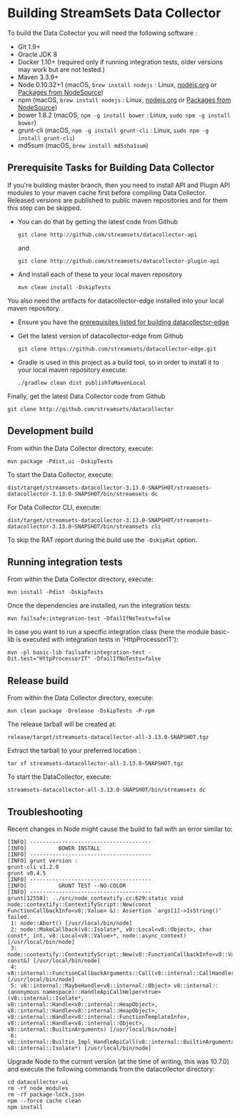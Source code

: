 <!---
  Licensed under the Apache License, Version 2.0 (the "License");
  you may not use this file except in compliance with the License.
  You may obtain a copy of the License at

    http://www.apache.org/licenses/LICENSE-2.0

  Unless required by applicable law or agreed to in writing, software
  distributed under the License is distributed on an "AS IS" BASIS,
  WITHOUT WARRANTIES OR CONDITIONS OF ANY KIND, either express or implied.
  See the License for the specific language governing permissions and
  limitations under the License. See accompanying LICENSE file.
--->

# Building StreamSets Data Collector

To build the Data Collector you will need the following software :

- Git 1.9+
- Oracle JDK 8
- Docker 1.10+    (required only if running integration tests, older versions may work but are not tested.)
- Maven 3.3.9+
- Node 0.10.32+1  (macOS, `brew install nodejs`       : Linux, [nodejs.org](https://nodejs.org) or [Packages from NodeSource](https://github.com/nodesource/distributions))
 - npm            (macOS, `brew install nodejs`       : Linux, [nodejs.org](https://nodejs.org) or [Packages from NodeSource](https://github.com/nodesource/distributions))
 - bower 1.8.2    (macOS, `npm -g install bower`      : Linux, `sudo npm -g install bower`)
 - grunt-cli      (macOS, `npm -g install grunt-cli`  : Linux, `sudo npm -g install grunt-cli`)
- md5sum          (macOS, `brew install md5sha1sum`)

## Prerequisite Tasks for Building Data Collector

If you're building master branch, then you need to install API and Plugin API modules to your maven cache first before compiling Data Collector. Released versions
are published to public maven repositories and for them this step can be skipped.

- You can do that by getting the latest code from Github

  `git clone http://github.com/streamsets/datacollector-api`

  and

  `git clone http://github.com/streamsets/datacollector-plugin-api`

- And install each of these to your local maven repository

  `mvn clean install -DskipTests`

You also need the artifacts for datacollector-edge installed into your local maven repository.

- Ensure you have the [prerequisites listed for building datacollector-edge](https://github.com/streamsets/datacollector-edge/blob/master/BUILD.md#minimum-requirements)

- Get the latest version of datacollector-edge from Github

  `git clone https://github.com/streamsets/datacollector-edge.git`

- Gradle is used in this project as a build tool, so in order to install it to your local maven repository execute:

  `./gradlew clean dist publishToMavenLocal`

Finally, get the latest Data Collector code from Github

`git clone http://github.com/streamsets/datacollector`

## Development build

From within the Data Collector directory, execute:

`mvn package -Pdist,ui -DskipTests`

To start the Data Collector, execute:

`dist/target/streamsets-datacollector-3.13.0-SNAPSHOT/streamsets-datacollector-3.13.0-SNAPSHOT/bin/streamsets dc`

For Data Collector CLI, execute:

`dist/target/streamsets-datacollector-3.13.0-SNAPSHOT/streamsets-datacollector-3.13.0-SNAPSHOT/bin/streamsets cli`

To skip the RAT report during the build use the `-DskipRat` option.

## Running integration tests

From within the Data Collector directory, execute:

`mvn install -Pdist -DskipTests`

Once the dependencies are installed, run the integration tests:

`mvn failsafe:integration-test -DfailIfNoTests=false`

In case you want to run a specific integration class (here the module basic-lib is executed with integration tests in 'HttpProcessorIT'):

`mvn -pl basic-lib failsafe:integration-test -Dit.test="HttpProcessorIT" -DfailIfNoTests=false`

## Release build

From within the Data Collector directory, execute:

`mvn clean package -Drelease -DskipTests -P-rpm`

The release tarball will be created at:

`release/target/streamsets-datacollector-all-3.13.0-SNAPSHOT.tgz`

Extract the tarball to your preferred location :

`tar xf streamsets-datacollector-all-3.13.0-SNAPSHOT.tgz`

To start the DataCollector, execute:

`streamsets-datacollector-all-3.13.0-SNAPSHOT/bin/streamsets dc`

## Troubleshooting

Recent changes in Node might cause the build to fail with an error similar to:

    [INFO] --------------------------------------
    [INFO]          BOWER INSTALL
    [INFO] --------------------------------------
    [INFO] grunt version :
    grunt-cli v1.2.0
    grunt v0.4.5
    [INFO] --------------------------------------
    [INFO]          GRUNT TEST --NO-COLOR
    [INFO] --------------------------------------
    grunt[12558]: ../src/node_contextify.cc:629:static void node::contextify::ContextifyScript::New(const FunctionCallbackInfo<v8::Value> &): Assertion `args[1]->IsString()' failed.
     1: node::Abort() [/usr/local/bin/node]
     2: node::MakeCallback(v8::Isolate*, v8::Local<v8::Object>, char const*, int, v8::Local<v8::Value>*, node::async_context) [/usr/local/bin/node]
     3: node::contextify::ContextifyScript::New(v8::FunctionCallbackInfo<v8::Value> const&) [/usr/local/bin/node]
     4: v8::internal::FunctionCallbackArguments::Call(v8::internal::CallHandlerInfo*) [/usr/local/bin/node]
     5: v8::internal::MaybeHandle<v8::internal::Object> v8::internal::(anonymous namespace)::HandleApiCallHelper<true>(v8::internal::Isolate*, v8::internal::Handle<v8::internal::HeapObject>, v8::internal::Handle<v8::internal::HeapObject>, v8::internal::Handle<v8::internal::FunctionTemplateInfo>, v8::internal::Handle<v8::internal::Object>, v8::internal::BuiltinArguments) [/usr/local/bin/node]
     6: v8::internal::Builtin_Impl_HandleApiCall(v8::internal::BuiltinArguments, v8::internal::Isolate*) [/usr/local/bin/node]

Upgrade Node to the current version (at the time of writing, this was 10.7.0) and execute the following commands from the datacollector directory:

    cd datacollector-ui
    rm -rf node_modules
    rm -rf package-lock.json
    npm --force cache clean
    npm install